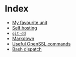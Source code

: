 # Index

- [My favourite unit](unit.md)
- [Self hosting](hosting.md)
- [`git-dd`](git-dd.md)
- [Markdown](markdown.md)
- [Useful OpenSSL commands](openssl.md)
- [Bash dispatch](dispatch.md)


 &nbsp;

<script src="https://www.gstatic.com/firebasejs/8.10.0/firebase-app.js"></script>
<script src="https://www.gstatic.com/firebasejs/8.10.0/firebase-database.js"></script>
<script src="https://jpedro.github.io/js/v1/data.js"></script>
<script src="https://jpedro.github.io/js/v1/comments.js"></script>
<script defer="">Comments.mount(document.body.children[0]);</script>